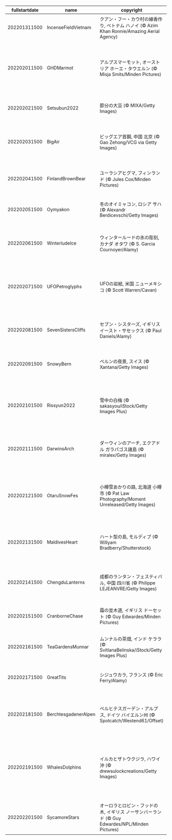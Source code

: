 |fullstartdate|name|copyright|title|image|
|--|--|--|--|--|
202201311500|IncenseFieldVietnam|クアン・フー・カウ村の線香作り, ベトナム ハノイ (© Azim Khan Ronnie/Amazing Aerial Agency)|今日は「春節」|![](/ja-JP/2022/02/202201311500IncenseFieldVietnam.jpg)|
202202011500|GHDMarmot|アルプスマーモット, オーストリア ホーエ・タウエルン (© Misja Smits/Minden Pictures)|今日は「グラウンドホッグデー」|![](/ja-JP/2022/02/202202011500GHDMarmot.jpg)|
202202021500|Setsubun2022|節分の大豆 (© MIXA/Getty Images)|鬼は外、福は内|![](/ja-JP/2022/02/202202021500Setsubun2022.jpg)|
202202031500|BigAir|ビッグエア首鋼, 中国 北京 (© Gao Zehong/VCG via Getty Images)|今日から「北京冬季大会」|![](/ja-JP/2022/02/202202031500BigAir.jpg)|
202202041500|FinlandBrownBear|ユーラシアヒグマ, フィンランド (© Jules Cox/Minden Pictures)|子グマとタイガの森|![](/ja-JP/2022/02/202202041500FinlandBrownBear.jpg)|
202202051500|Oymyakon|冬のオイミャコン, ロシア サハ (© Alexandr Berdicevschi/Getty Images)|世界で最も寒い村|![](/ja-JP/2022/02/202202051500Oymyakon.jpg)|
202202061500|WinterludeIce|ウィンタールードの氷の彫刻, カナダ オタワ (© S. Garcia Cournoyer/Alamy)|ウィンタールード開催中！|![](/ja-JP/2022/02/202202061500WinterludeIce.jpg)|
202202071500|UFOPetroglyphs|UFOの岩絵, 米国 ニューメキシコ (© Scott Warren/Cavan)|今日は「地球外文化の日」|![](/ja-JP/2022/02/202202071500UFOPetroglyphs.jpg)|
202202081500|SevenSistersCliffs|セブン・シスターズ, イギリス イースト・サセックス (© Paul Daniels/Alamy)|イギリス海峡を望む七姉妹|![](/ja-JP/2022/02/202202081500SevenSistersCliffs.jpg)|
202202091500|SnowyBern|ベルンの夜景, スイス (© Xantana/Getty Images)|世界遺産の夜景|![](/ja-JP/2022/02/202202091500SnowyBern.jpg)|
||||![](/ja-JP/2022/02/.jpg)|
202202101500|Rissyun2022|雪中の白梅 (© sakasyou/iStock/Getty Images Plus)|今日から水戸の梅まつり|![](/ja-JP/2022/02/202202101500Rissyun2022.jpg)|
202202111500|DarwinsArch|ダーウィンのアーチ, エクアドル ガラパゴス諸島 (© miralex/Getty Images)|今日は「ダーウィンの日」|![](/ja-JP/2022/02/202202111500DarwinsArch.jpg)|
202202121500|OtaruSnowFes|小樽雪あかりの路, 北海道 小樽市 (© Pat Law Photography/Moment Unreleased/Getty Images)|「小樽雪あかりの路」最終日|![](/ja-JP/2022/02/202202121500OtaruSnowFes.jpg)|
202202131500|MaldivesHeart|ハート型の島, モルディブ (© Willyam Bradberry/Shutterstock)|今日は「バレンタインデー」|![](/ja-JP/2022/02/202202131500MaldivesHeart.jpg)|
202202141500|ChengduLanterns|成都のランタン・フェスティバル, 中国 四川省 (© Philippe LEJEANVRE/Getty Images)|今日は「元宵節」|![](/ja-JP/2022/02/202202141500ChengduLanterns.jpg)|
202202151500|CranborneChase|霜の並木道, イギリス ドーセット (© Guy Edwardes/Minden Pictures)|クランボーンの霜の道|![](/ja-JP/2022/02/202202151500CranborneChase.jpg)|
202202161500|TeaGardensMunnar|ムンナルの茶畑, インド ケララ (© SvitlanaBelinska/iStock/Getty Images Plus)|世界遺産のお茶畑|![](/ja-JP/2022/02/202202161500TeaGardensMunnar.jpg)|
202202171500|GreatTits|シジュウカラ, フランス (© Eric Ferry/Alamy)|フランスの冬の野鳥|![](/ja-JP/2022/02/202202171500GreatTits.jpg)|
202202181500|BerchtesgadenerAlpen|ベルヒテスガーデン・アルプス, ドイツ バイエルン州 (© Spotcatch/Westend61/Offset)|ドイツ・アルプスの雲海|![](/ja-JP/2022/02/202202181500BerchtesgadenerAlpen.jpg)|
202202191500|WhalesDolphins|イルカとザトウクジラ, ハワイ沖 (© drewsulockcreations/Getty Images)|今日は「ワールド・ホエール・デイ」|![](/ja-JP/2022/02/202202191500WhalesDolphins.jpg)|
202202201500|SycamoreStars|オーロラとロビン・フッドの木, イギリス ノーサンバーランド  (© Guy Edwardes/NPL/Minden Pictures)|世界遺産のオーロラ|![](/ja-JP/2022/02/202202201500SycamoreStars.jpg)|
